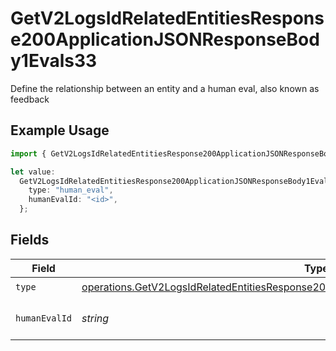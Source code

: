 # GetV2LogsIdRelatedEntitiesResponse200ApplicationJSONResponseBody1Evals33

Define the relationship between an entity and a human eval, also known as feedback

## Example Usage

```typescript
import { GetV2LogsIdRelatedEntitiesResponse200ApplicationJSONResponseBody1Evals33 } from "orq-poc-typescript-multi-env-version/models/operations";

let value:
  GetV2LogsIdRelatedEntitiesResponse200ApplicationJSONResponseBody1Evals33 = {
    type: "human_eval",
    humanEvalId: "<id>",
  };
```

## Fields

| Field                                                                                                                                                                                              | Type                                                                                                                                                                                               | Required                                                                                                                                                                                           | Description                                                                                                                                                                                        |
| -------------------------------------------------------------------------------------------------------------------------------------------------------------------------------------------------- | -------------------------------------------------------------------------------------------------------------------------------------------------------------------------------------------------- | -------------------------------------------------------------------------------------------------------------------------------------------------------------------------------------------------- | -------------------------------------------------------------------------------------------------------------------------------------------------------------------------------------------------- |
| `type`                                                                                                                                                                                             | [operations.GetV2LogsIdRelatedEntitiesResponse200ApplicationJSONResponseBody1Evals33Type](../../models/operations/getv2logsidrelatedentitiesresponse200applicationjsonresponsebody1evals33type.md) | :heavy_check_mark:                                                                                                                                                                                 | N/A                                                                                                                                                                                                |
| `humanEvalId`                                                                                                                                                                                      | *string*                                                                                                                                                                                           | :heavy_check_mark:                                                                                                                                                                                 | The id of the resource                                                                                                                                                                             |
